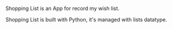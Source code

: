 Shopping List is an App for record my wish list.

Shopping List is built with Python, it's managed with lists datatype.


